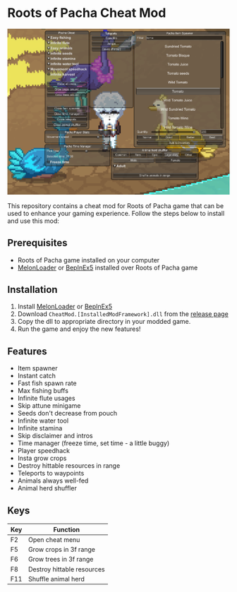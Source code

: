 # Roots of Pacha Cheat Mod

![Cheat menu image](.github/CheatMod-ingame.png "Cheat menu image")

This repository contains a cheat mod for Roots of Pacha game that can be used to enhance your gaming experience. Follow the steps below to install and use this mod:

## Prerequisites
- Roots of Pacha game installed on your computer
- [MelonLoader](https://github.com/LavaGang/MelonLoader) or [BepInEx5](https://github.com/BepInEx/BepInEx/releases) installed over Roots of Pacha game

## Installation
1. Install [MelonLoader](https://github.com/LavaGang/MelonLoader) or [BepInEx5](https://github.com/BepInEx/BepInEx/releases)
2. Download `CheatMod.[InstalledModFramework].dll` from the [release page](https://github.com/mzonski/roots-of-pacha-cheat-mod/releases)
3. Copy the dll to appropriate directory in your modded game.
4. Run the game and enjoy the new features!

## Features
- Item spawner
- Instant catch
- Fast fish spawn rate
- Max fishing buffs
- Infinite flute usages
- Skip attune minigame
- Seeds don't decrease from pouch
- Infinite water tool
- Infinite stamina
- Skip disclaimer and intros
- Time manager (freeze time, set time - a little buggy)
- Player speedhack
- Insta grow crops
- Destroy hittable resources in range
- Teleports to waypoints
- Animals always well-fed
- Animal herd shuffler

## Keys
| Key | Function                   |
|-----|----------------------------|
| F2  | Open cheat menu            |
| F5  | Grow crops in 3f range     |
| F6  | Grow trees in 3f range     |
| F8  | Destroy hittable resources |
| F11 | Shuffle animal herd        |
